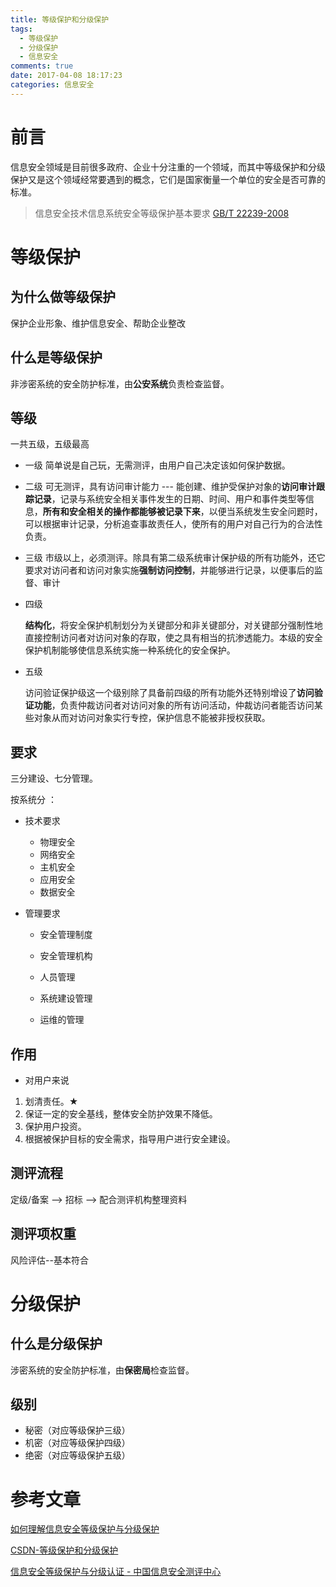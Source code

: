```yaml
---
title: 等级保护和分级保护
tags:
  - 等级保护
  - 分级保护
  - 信息安全
comments: true
date: 2017-04-08 18:17:23
categories: 信息安全
---
```

# 前言
信息安全领域是目前很多政府、企业十分注重的一个领域，而其中等级保护和分级保护又是这个领域经常要遇到的概念，它们是国家衡量一个单位的安全是否可靠的标准。

<!--more-->

> 信息安全技术信息系统安全等级保护基本要求 [GB/T 22239-2008](http://www.360doc.com/document/12/1121/14/6037405_249298826.shtml)


# 等级保护

## 为什么做等级保护
保护企业形象、维护信息安全、帮助企业整改

## 什么是等级保护
非涉密系统的安全防护标准，由**公安系统**负责检查监督。

## 等级
一共五级，五级最高
- 一级 
  简单说是自己玩，无需测评，由用户自己决定该如何保护数据。

- 二级
  可无测评，具有访问审计能力 --- 能创建、维护受保护对象的**访问审计跟踪记录**，记录与系统安全相关事件发生的日期、时间、用户和事件类型等信息，**所有和安全相关的操作都能够被记录下来**，以便当系统发生安全问题时，可以根据审计记录，分析追查事故责任人，使所有的用户对自己行为的合法性负责。

- 三级
  市级以上，必须测评。除具有第二级系统审计保护级的所有功能外，还它要求对访问者和访问对象实施**强制访问控制**，并能够进行记录，以便事后的监督、审计

- 四级

  **结构化**，将安全保护机制划分为关键部分和非关键部分，对关键部分强制性地直接控制访问者对访问对象的存取，使之具有相当的抗渗透能力。本级的安全保护机制能够使信息系统实施一种系统化的安全保护。

- 五级

  访问验证保护级这一个级别除了具备前四级的所有功能外还特别增设了**访问验证功能**，负责仲裁访问者对访问对象的所有访问活动，仲裁访问者能否访问某些对象从而对访问对象实行专控，保护信息不能被非授权获取。

## 要求

三分建设、七分管理。

按系统分 ：

- 技术要求

  - 物理安全
  - 网络安全
  - 主机安全
  - 应用安全
  - 数据安全

- 管理要求

  - 安全管理制度

  - 安全管理机构

  - 人员管理

  - 系统建设管理

  - 运维的管理


## 作用

- 对用户来说

1. 划清责任。★
2. 保证一定的安全基线，整体安全防护效果不降低。
3. 保护用户投资。
4. 根据被保护目标的安全需求，指导用户进行安全建设。


## 测评流程
定级/备案 --> 招标 --> 配合测评机构整理资料

## 测评项权重
风险评估--基本符合

# 分级保护
## 什么是分级保护
涉密系统的安全防护标准，由**保密局**检查监督。

## 级别

- 秘密（对应等级保护三级）
- 机密（对应等级保护四级）
- 绝密（对应等级保护五级）

# 参考文章

[如何理解信息安全等级保护与分级保护](http://www.chinacybersafety.com/201703218766.html) 

[CSDN-等级保护和分级保护](http://zhaoshilei.blog.51cto.com/6455149/1896681)

[信息安全等级保护与分级认证 - 中国信息安全测评中心](http://www.itsec.gov.cn/webportal/download/chenxiaohua.pdf)